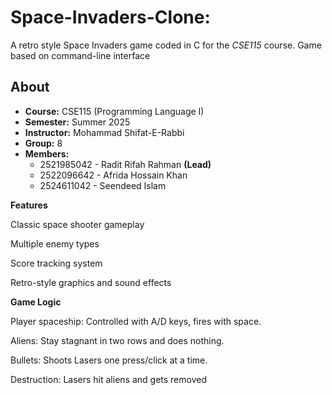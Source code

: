 # Space-Invaders-Clone:

A retro style Space Invaders game coded in C for the *CSE115* course. Game based on command-line interface 

## About

- **Course:** CSE115 (Programming Language I)
- **Semester:** Summer 2025
- **Instructor:** Mohammad Shifat-E-Rabbi
- **Group:** 8
- **Members:**
  - 2521985042 - Radit Rifah Rahman **(Lead)**
  - 2522096642 - Afrida Hossain Khan
  - 2524611042 - Seendeed Islam
 

**Features**

Classic space shooter gameplay

Multiple enemy types

Score tracking system

Retro-style graphics and sound effects




**Game Logic**
   
  Player spaceship: Controlled with A/D keys, fires with space.
  
  Aliens: Stay stagnant in two rows and does nothing.
  
  Bullets: Shoots Lasers one press/click at a time.
  
  Destruction: Lasers hit aliens and gets removed
